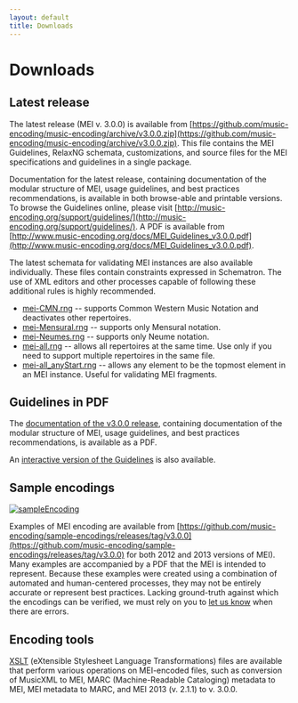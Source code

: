 ```yaml
---
layout: default
title: Downloads
---
```

# Downloads

## Latest release

The latest release (MEI v. 3.0.0) is available from [https://github.com/music-encoding/music-encoding/archive/v3.0.0.zip](https://github.com/music-encoding/music-encoding/archive/v3.0.0.zip). This file contains the MEI Guidelines, RelaxNG schemata, customizations, and source files for the MEI specifications and guidelines in a single package.

Documentation for the latest release, containing documentation of the modular structure of MEI, usage guidelines, and best practices recommendations, is available in both browse-able and printable versions. To browse the Guidelines online, please visit [http://music-encoding.org/support/guidelines/](http://music-encoding.org/support/guidelines/). A PDF is available from [http://www.music-encoding.org/docs/MEI_Guidelines_v3.0.0.pdf](http://www.music-encoding.org/docs/MEI_Guidelines_v3.0.0.pdf).

The latest schemata for validating MEI instances are also available individually. These files contain constraints expressed in Schematron. The use of XML editors and other processes capable of following these additional rules is highly recommended.

* [mei-CMN.rng](http://www.music-encoding.org/schema/current/mei-CMN.rng) -- supports Common Western Music Notation and deactivates other repertoires.
* [mei-Mensural.rng](http://www.music-encoding.org/schema/current/mei-Mensural.rng) -- supports only Mensural notation.
* [mei-Neumes.rng](http://www.music-encoding.org/schema/current/mei-Neumes.rng) -- supports only Neume notation.
* [mei-all.rng](http://www.music-encoding.org/schema/current/mei-all.rng) -- allows all repertoires at the same time. Use only if you need to support multiple repertoires in the same file.
* [mei-all_anyStart.rng](http://www.music-encoding.org/schema/current/mei-all_anyStart.rng) -- allows any element to be the topmost element in an MEI instance. Useful for validating MEI fragments.

## Guidelines in PDF

The [documentation of the v3.0.0 release](http://www.music-encoding.org/docs/MEI_Guidelines_v3.0.0.pdf), containing documentation of the modular structure of MEI, usage guidelines, and best practices recommendations, is available as a PDF.

An [interactive version of the Guidelines](http://music-encoding.org/support/guidelines/ "Interactive MEI Guidelines") is also available.

## Sample encodings

[![sampleEncoding](https://web.archive.org/web/20170217074250/http://music-encoding.org/wp-content/uploads/2015/04/sampleEncoding.jpg)](https://web.archive.org/web/20170217074250/http://music-encoding.org/wp-content/uploads/2015/04/sampleEncoding.jpg)

Examples of MEI encoding are available from [https://github.com/music-encoding/sample-encodings/releases/tag/v3.0.0](https://github.com/music-encoding/sample-encodings/releases/tag/v3.0.0) for both 2012 and 2013 versions of MEI). Many examples are accompanied by a PDF that the MEI is intended to represent. Because these examples were created using a combination of automated and human-centered processes, they may not be entirely accurate or represent best practices. Lacking ground-truth against which the encodings can be verified, we must rely on you to [let us know](mailto:info@music-encoding.org) when there are errors.

## Encoding tools

[XSLT](https://github.com/music-encoding/encoding-tools/releases/tag/v3.0.0) (eXtensible Stylesheet Language Transformations) files are available that perform various operations on MEI-encoded files, such as conversion of MusicXML to MEI, MARC (Machine-Readable Cataloging) metadata to MEI, MEI metadata to MARC, and MEI 2013 (v. 2.1.1) to v. 3.0.0.

